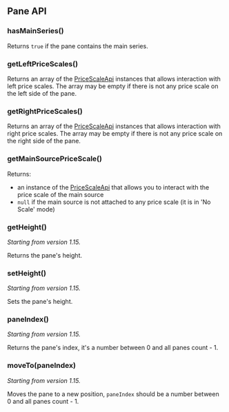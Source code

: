 ## Pane API

### hasMainSeries()

Returns `true` if the pane contains the main series.

### getLeftPriceScales()

Returns an array of the [PriceScaleApi](Price-Scale-Api) instances that allows interaction with left price scales. The array may be empty if there is not any price scale on the left side of the pane.

### getRightPriceScales()

Returns an array of the [PriceScaleApi](Price-Scale-Api) instances that allows interaction with right price scales. The array may be empty if there is not any price scale on the right side of the pane.

### getMainSourcePriceScale()

Returns:

* an instance of the [PriceScaleApi](Price-Scale-Api) that allows you to interact with the price scale of the main source
* `null` if the main source is not attached to any price scale (it is in 'No Scale' mode)

### getHeight()

*Starting from version 1.15.*

Returns the pane's height.

### setHeight()

*Starting from version 1.15.*

Sets the pane's height.

### paneIndex()

*Starting from version 1.15.*

Returns the pane's index, it's a number between 0 and all panes count - 1.

### moveTo(paneIndex)

*Starting from version 1.15.*

Moves the pane to a new position, `paneIndex` should be a number between 0 and all panes count - 1.
